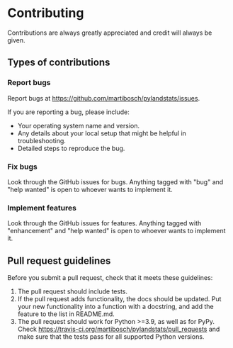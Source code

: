 # Contributing

Contributions are always greatly appreciated and credit will always be given.

## Types of contributions

### Report bugs

Report bugs at https://github.com/martibosch/pylandstats/issues.

If you are reporting a bug, please include:

- Your operating system name and version.
- Any details about your local setup that might be helpful in troubleshooting.
- Detailed steps to reproduce the bug.

### Fix bugs

Look through the GitHub issues for bugs. Anything tagged with "bug" and "help wanted" is open to whoever wants to implement it.

### Implement features

Look through the GitHub issues for features. Anything tagged with "enhancement" and "help wanted" is open to whoever wants to implement it.

## Pull request guidelines

Before you submit a pull request, check that it meets these guidelines:

1. The pull request should include tests.
1. If the pull request adds functionality, the docs should be updated. Put your new functionality into a function with a docstring, and add the feature to the list in README.md.
1. The pull request should work for Python >=3.9, as well as for PyPy. Check https://travis-ci.org/martibosch/pylandstats/pull_requests and make sure that the tests pass for all supported Python versions.
